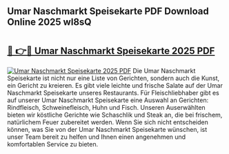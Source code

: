 ## Umar Naschmarkt Speisekarte PDF Download Online 2025 wl8sQ

# <h2><a href="http://gc7pmmy.nevu.top/?p=Umar+Naschmarkt+Speisekarte">🔗 👉🔴 Umar Naschmarkt Speisekarte 2025 PDF</a></h2>

[![Umar Naschmarkt Speisekarte 2025 PDF](https://i.imgur.com/dBaPXMq.png)](http://gc7pmmy.nevu.top/?p=Umar+Naschmarkt+Speisekarte)
Die Umar Naschmarkt Speisekarte ist nicht nur eine Liste von Gerichten, sondern auch die Kunst, ein Gericht zu kreieren. Es gibt viele leichte und frische Salate auf der Umar Naschmarkt Speisekarte unseres Restaurants. Für Fleischliebhaber gibt es auf unserer Umar Naschmarkt Speisekarte eine Auswahl an Gerichten: Rindfleisch, Schweinefleisch, Huhn und Fisch. Unseren Auserwählten bieten wir köstliche Gerichte wie Schaschlik und Steak an, die bei frischem, natürlichem Feuer zubereitet werden. Wenn Sie sich nicht entscheiden können, was Sie von der Umar Naschmarkt Speisekarte wünschen, ist unser Team bereit zu helfen und Ihnen einen angenehmen und komfortablen Service zu bieten.
